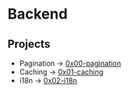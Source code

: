 # Backend
## Projects
* Pagination -> [0x00-pagination](./0x00-pagination)
* Caching -> [0x01-caching](./0x01-caching/)
* i18n -> [0x02-i18n](./0x02-i18n/)
